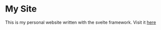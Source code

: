 # My Site
This is my personal website written with the svelte framework. Visit it [here](danielkohn1208.github.io)
